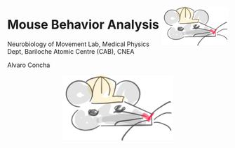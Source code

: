 <img align="right"
    src="mouse_behavior_analysis_logo.png"
    alt="Mouse Behavior Analysis Logo"
    width="30%" />

# Mouse Behavior Analysis

Neurobiology of Movement Lab, Medical Physics Dept, Bariloche Atomic Centre (CAB), CNEA

Alvaro Concha

<center>
  <img src="mouse_behavior_analysis_logo.png"
  alt="Mouse Behavior Analysis Logo"
  width="50%" />
</center>